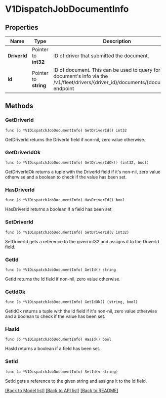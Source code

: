 # V1DispatchJobDocumentInfo

## Properties

Name | Type | Description | Notes
------------ | ------------- | ------------- | -------------
**DriverId** | Pointer to **int32** | ID of driver that submitted the document. | 
**Id** | Pointer to **string** | ID of document. This can be used to query for the document&#39;s info via the /v1/fleet/drivers/{driver_id}/documents/{document_id} endpoint | 

## Methods

### GetDriverId

`func (o *V1DispatchJobDocumentInfo) GetDriverId() int32`

GetDriverId returns the DriverId field if non-nil, zero value otherwise.

### GetDriverIdOk

`func (o *V1DispatchJobDocumentInfo) GetDriverIdOk() (int32, bool)`

GetDriverIdOk returns a tuple with the DriverId field if it's non-nil, zero value otherwise
and a boolean to check if the value has been set.

### HasDriverId

`func (o *V1DispatchJobDocumentInfo) HasDriverId() bool`

HasDriverId returns a boolean if a field has been set.

### SetDriverId

`func (o *V1DispatchJobDocumentInfo) SetDriverId(v int32)`

SetDriverId gets a reference to the given int32 and assigns it to the DriverId field.

### GetId

`func (o *V1DispatchJobDocumentInfo) GetId() string`

GetId returns the Id field if non-nil, zero value otherwise.

### GetIdOk

`func (o *V1DispatchJobDocumentInfo) GetIdOk() (string, bool)`

GetIdOk returns a tuple with the Id field if it's non-nil, zero value otherwise
and a boolean to check if the value has been set.

### HasId

`func (o *V1DispatchJobDocumentInfo) HasId() bool`

HasId returns a boolean if a field has been set.

### SetId

`func (o *V1DispatchJobDocumentInfo) SetId(v string)`

SetId gets a reference to the given string and assigns it to the Id field.


[[Back to Model list]](../README.md#documentation-for-models) [[Back to API list]](../README.md#documentation-for-api-endpoints) [[Back to README]](../README.md)


